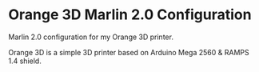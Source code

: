 # Orange 3D Marlin 2.0 Configuration
Marlin 2.0 configuration for my Orange 3D printer.

Orange 3D is a simple 3D printer based on Arduino Mega 2560 & RAMPS 1.4 shield.

